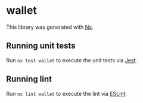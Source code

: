 # wallet

This library was generated with [Nx](https://nx.dev).

## Running unit tests

Run `nx test wallet` to execute the unit tests via [Jest](https://jestjs.io).

## Running lint

Run `nx lint wallet` to execute the lint via [ESLint](https://eslint.org/).
